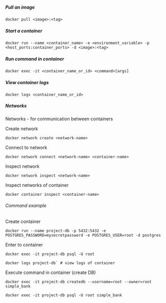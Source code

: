 
##### Pull an image
```
docker pull <image>:<tag>
```

##### Start a container
```
docker run --name <container_name> -e <environment_variable> -p <host_ports:container_ports> -d <image>:<tag>
```

##### Run command in container
```
docker exec -it <container_name_or_id> <command>[args]
```

##### View container logs
```
docker logs <container_name_or_id>
```

##### Networks

Networks - for communication between containers

Create network

```
docker network create <network-name>
```

Connect to network

```
docker network connect <network-name> <container-name>
```

Inspect network

```
docker network inspect <network-name>
```

Inspect networks of container

```
docker container inspect <container-name>
```

###### Command example

Create container
```
docker run --name project-db -p 5432:5432 -e POSTGRES_PASSWORD=mysecretpassword -e POSTGRES_USER=root -d postgres
``` 
Enter to container
```
docker exec -it project-db psql -U root
```

```
docker logs project-db` # view logs of container
```

Execute command in container (create DB)
```
docker exec -it project-db createdb --username=root --owner=root simple_bank
``` 

```
docker exec -it project-db psql -U root simple_bank
```

  
